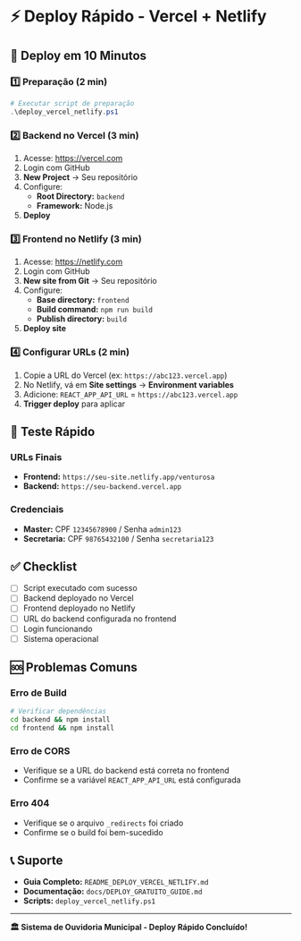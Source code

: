 # ⚡ Deploy Rápido - Vercel + Netlify

## 🚀 Deploy em 10 Minutos

### 1️⃣ Preparação (2 min)
```powershell
# Executar script de preparação
.\deploy_vercel_netlify.ps1
```

### 2️⃣ Backend no Vercel (3 min)
1. Acesse: https://vercel.com
2. Login com GitHub
3. **New Project** → Seu repositório
4. Configure:
   - **Root Directory:** `backend`
   - **Framework:** Node.js
5. **Deploy**

### 3️⃣ Frontend no Netlify (3 min)
1. Acesse: https://netlify.com
2. Login com GitHub
3. **New site from Git** → Seu repositório
4. Configure:
   - **Base directory:** `frontend`
   - **Build command:** `npm run build`
   - **Publish directory:** `build`
5. **Deploy site**

### 4️⃣ Configurar URLs (2 min)
1. Copie a URL do Vercel (ex: `https://abc123.vercel.app`)
2. No Netlify, vá em **Site settings** → **Environment variables**
3. Adicione: `REACT_APP_API_URL` = `https://abc123.vercel.app`
4. **Trigger deploy** para aplicar

## 🧪 Teste Rápido

### URLs Finais
- **Frontend:** `https://seu-site.netlify.app/venturosa`
- **Backend:** `https://seu-backend.vercel.app`

### Credenciais
- **Master:** CPF `12345678900` / Senha `admin123`
- **Secretaria:** CPF `98765432100` / Senha `secretaria123`

## ✅ Checklist

- [ ] Script executado com sucesso
- [ ] Backend deployado no Vercel
- [ ] Frontend deployado no Netlify
- [ ] URL do backend configurada no frontend
- [ ] Login funcionando
- [ ] Sistema operacional

## 🆘 Problemas Comuns

### Erro de Build
```bash
# Verificar dependências
cd backend && npm install
cd frontend && npm install
```

### Erro de CORS
- Verifique se a URL do backend está correta no frontend
- Confirme se a variável `REACT_APP_API_URL` está configurada

### Erro 404
- Verifique se o arquivo `_redirects` foi criado
- Confirme se o build foi bem-sucedido

## 📞 Suporte

- **Guia Completo:** `README_DEPLOY_VERCEL_NETLIFY.md`
- **Documentação:** `docs/DEPLOY_GRATUITO_GUIDE.md`
- **Scripts:** `deploy_vercel_netlify.ps1`

---

**🏛️ Sistema de Ouvidoria Municipal - Deploy Rápido Concluído!** 